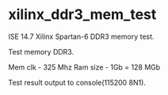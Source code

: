 # xilinx_ddr3_mem_test
ISE 14.7 Xilinx Spartan-6 DDR3 memory test.

Test memory DDR3.

Mem clk - 325 Mhz
Ram size - 1Gb = 128 MGb

Test result output to console(115200 8N1).
